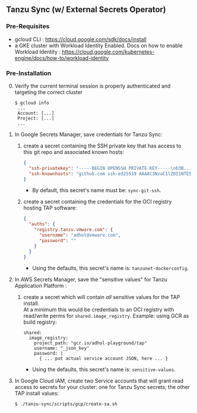 ## Tanzu Sync (w/ External Secrets Operator)

### Pre-Requisites

- gcloud CLI : https://cloud.google.com/sdk/docs/install
- a GKE cluster with Workload Identity Enabled. Docs on how to enable Workload Identity : https://cloud.google.com/kubernetes-engine/docs/how-to/workload-identity

### Pre-Installation

0. Verify the current terminal session is properly authenticated and targeting the correct cluster
   ```console
   $ gcloud info
    ...
    Account: [...]
    Project: [...]
    ...
   ```

1. In Google Secrets Manager, save credentials for Tanzu Sync:
   1. create a secret containing the SSH private key that has access to this git repo and associated known hosts:
      ```json
      {
        "ssh-privatekey": "-----BEGIN OPENSSH PRIVATE KEY-----\nb3B................................................................tZW\nQyN................................................................6XZ\nMQA................................................................x+w\nAAA................................................................0pR\na6I..........................xQF\n-----END OPENSSH PRIVATE KEY-----\n",
        "ssh-knownhosts": "github.com ssh-ed25519 AAAAC3NzaC1lZDI1NTE5AAAAIOMqqnkVzrm0SdG6UOoqKLsabgH5C9okWi0dh2l9GKJl"
      }
      ```
      - By default, this secret's name must be: `sync-git-ssh`.

   2. create a secret containing the credentials for the OCI registry hosting TAP software:
      ```json
      {
        "auths": {
          "registry.tanzu.vmware.com": {
            "username": "adhol@vmware.com",
            "password": ""
          }
        }
      }
      ```
      - Using the defaults, this secret's name is: `tanzunet-dockerconfig`.

2. In AWS Secrets Manager, save the "sensitive values" for Tanzu Application Platform :
   1. create a secret which will contain _all_ sensitive values for the TAP install. \
      At a minimum this would be credentials to an OCI registry with read/write perms for `shared.image_registry`.
      Example: using GCR as build registry:
       ```
       shared:
         image_registry:
           project_path: "gcr.io/adhol-playground/tap"
           username: "_json_key"
           password: |
             { ... put actual service account JSON, here ... }
       ```
      - Using the defaults, this secret's name is: `sensitive-values`.

3. In Google Cloud IAM, create two Service accounts that will grant read access to secrets
   for your cluster: one for Tanzu Sync secrets; the other TAP install values:
   ```console
   $ ./tanzu-sync/scripts/gcp/create-sa.sh
   ```
